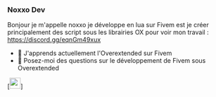### Noxxo Dev

Bonjour je m'appelle noxxo je développe en lua sur Fivem est je créer principalement des script sous les librairies OX pour voir mon travail : https://discord.gg/eqnGm49xux

- 🌱 J'apprends actuellement l'Overextended sur Fivem
- 💬 Posez-moi des questions sur le développement de Fivem sous Overextended
<!--
**Noxxodev/Noxxodev** is a ✨ _special_ ✨ repository because its `README.md` (this file) appears on your GitHub profile.

Here are some ideas to get you started:

- 🔭 I’m currently working on ...

- 👯 I’m looking to collaborate on ...
- 🤔 I’m looking for help with ...

- 📫 How to reach me: ...
- 😄 Pronouns: ...
- ⚡ Fun fact: ...
-->
[<img width="25px" src="https://cdn.jsdelivr.net/gh/devicons/devicon/icons/visualstudio/visualstudio-plain.svg" />]
